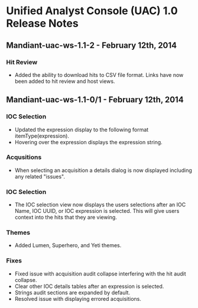 Unified Analyst Console (UAC) 1.0 Release Notes
===============================================

Mandiant-uac-ws-1.1-2 - February 12th, 2014
-------------------------------------------

### Hit Review
- Added the ability to download hits to CSV file format.  Links have now been added to hit review and host views.


Mandiant-uac-ws-1.1-0/1 - February 12th, 2014
---------------------------------------------

### IOC Selection
- Updated the expression display to the following format itemType(expression).
- Hovering over the expression displays the expression string.

### Acqusitions
- When selecting an acquisition a details dialog is now displayed including any related "issues".

### IOC Selection
- The IOC selection view now displays the users selections after an IOC Name, IOC UUID, or IOC expression is selected.
  This will give users context into the hits that they are viewing.

### Themes
- Added Lumen, Superhero, and Yeti themes.

### Fixes
- Fixed issue with acquisition audit collapse interfering with the hit audit collapse.
- Clear other IOC details tables after an expression is selected.
- Strings audit sections are expanded by default.
- Resolved issue with displaying errored acquisitions.